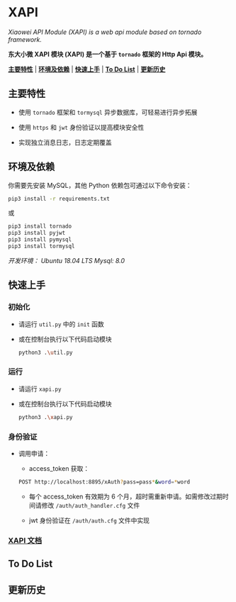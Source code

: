 # XAPI

_Xiaowei API Module (XAPI) is a web api module based on tornado framework._

**东大小微 XAPI 模块 (XAPI) 是一个基于 `tornado` 框架的 Http Api 模块。**

[**主要特性**](#主要特性) |
[**环境及依赖**](#环境及依赖) |
[**快速上手**](#快速上手) |
[**To Do List**](#To-Do-List) |
[**更新历史**](#更新历史)

## 主要特性

- 使用 `tornado` 框架和 `tormysql` 异步数据库，可轻易进行异步拓展

- 使用 `https` 和 `jwt` 身份验证以提高模块安全性

- 实现独立消息日志，日志定期覆盖

## 环境及依赖

你需要先安装 MySQL，其他 Python 依赖包可通过以下命令安装：

```bash
pip3 install -r requirements.txt
```

或

```bash
pip3 install tornado
pip3 install pyjwt
pip3 install pymysql
pip3 install tormysql
```

_开发环境： Ubuntu 18.04 LTS_
_Mysql: 8.0_

## 快速上手

### 初始化

- 请运行 `util.py` 中的 `init` 函数

- 或在控制台执行以下代码启动模块

  ```bash
  python3 .\util.py
  ```

### 运行

- 请运行 `xapi.py`

- 或在控制台执行以下代码启动模块

  ```bash
  python3 .\xapi.py
  ```

### 身份验证

- 调用申请：

  - access_token 获取：

  ```bash
  POST http://localhost:8895/xAuth?pass=pass*&word=*word
  ```

  - 每个 access_token 有效期为 6 个月，超时需重新申请。如需修改过期时间请修改 `/auth/auth_handler.cfg` 文件

  - jwt 身份验证在 `/auth/auth.cfg` 文件中实现

### [XAPI 文档](doc/XAPI.md)

## To Do List

## 更新历史
